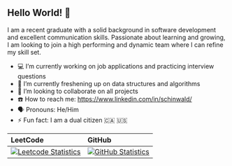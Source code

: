 ## Hello World! :wave:

I am a recent graduate with a solid background in software development and excellent communication skills. Passionate about learning and growing, I am looking to join a high performing and dynamic team where I can refine my skill set.

- :computer: I’m currently working on job applications and practicing interview questions
- :seedling: I’m currently freshening up on data structures and algorithms
- :busts_in_silhouette: I’m looking to collaborate on all projects
- :phone: How to reach me: https://www.linkedin.com/in/schinwald/
- :speaking_head: Pronouns: He/Him
- :zap: Fun fact: I am a dual citizen :canada: :us:

| LeetCode | GitHub |
|:-|:-|
| [![Leetcode Statistics](https://leetcode.card.workers.dev/?username=schinwald)](https://leetcode.com/schinwald) | [![GitHub Statistics](https://github-readme-stats.vercel.app/api?username=schinwald)](https://github.com/schinwald) |
